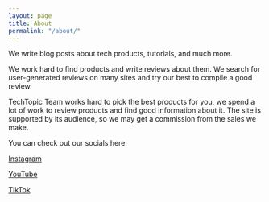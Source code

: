 ```yaml
---
layout: page
title: About
permalink: "/about/"
---
```


We write blog posts about tech products, tutorials, and much more.

We work hard to find products and write reviews about them. We search for user-generated reviews on many sites and try our best to compile a good review.

TechTopic Team works hard to pick the best products for you, we spend a lot of work to review products and find good information about it. The site is supported by its audience, so we may get a commission from the sales we make.

You can check out our socials here:
<div class="soc">
<a href="https://instagram.com/tech_topic_"><i class="fab fa-instagram"></i> Instagram</a>

<a href="https://www.youtube.com/channel/UCPFELz5VkpUfW157Ckp76Ag"><i class="fab fa-youtube"></i> YouTube</a>

<a href="https://tiktok.com/@techtopic.org"><i class="fab fa-tiktok"></i> TikTok</a>
</div>
